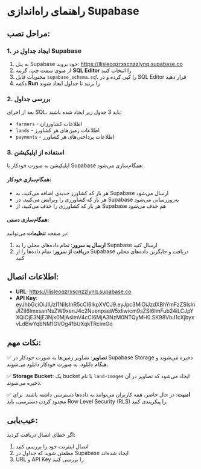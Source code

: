 # راهنمای راه‌اندازی Supabase

## مراحل نصب:

### 1. ایجاد جداول در Supabase

1. به پنل Supabase خود بروید: https://lljsleoqzrxscnzzlynq.supabase.co
2. از منوی سمت چپ، گزینه **SQL Editor** را انتخاب کنید
3. محتویات فایل `supabase_schema.sql` را کپی کرده و در SQL Editor قرار دهید
4. دکمه **Run** را بزنید تا جداول ایجاد شوند

### 2. بررسی جداول

بعد از اجرای SQL، باید 3 جدول زیر ایجاد شده باشند:
- `farmers` - اطلاعات کشاورزان
- `lands` - اطلاعات زمین‌های هر کشاورز
- `payments` - اطلاعات پرداختی‌های هر کشاورز

### 3. استفاده از اپلیکیشن

اپلیکیشن به صورت خودکار با Supabase همگام‌سازی می‌شود:

#### همگام‌سازی خودکار:
- هر بار که کشاورز جدیدی اضافه می‌کنید، به Supabase ارسال می‌شود
- هر بار که کشاورزی را ویرایش می‌کنید، در Supabase به‌روزرسانی می‌شود
- هر بار که کشاورزی را حذف می‌کنید، از Supabase هم حذف می‌شود

#### همگام‌سازی دستی:
در صفحه **تنظیمات** می‌توانید:
1. **ارسال به سرور**: تمام داده‌های محلی را به Supabase ارسال کنید
2. **دریافت از سرور**: تمام داده‌ها را از Supabase دریافت و جایگزین داده‌های محلی کنید

## اطلاعات اتصال:

- **URL**: https://lljsleoqzrxscnzzlynq.supabase.co
- **API Key**: eyJhbGciOiJIUzI1NiIsInR5cCI6IkpXVCJ9.eyJpc3MiOiJzdXBhYmFzZSIsInJlZiI6ImxsanNsZW9xenJ4c2NuenpseW5xIiwicm9sZSI6ImFub24iLCJpYXQiOjE3NjE3Njk0MjAsImV4cCI6MjA3NzM0NTQyMH0.SK98VbJ1cXjbyxvLdBwYqbNM1GVOg4fbUXqkTRcimGo

## نکات مهم:

✅ **تصاویر**: تصاویر زمین‌ها به صورت خودکار در Supabase Storage ذخیره می‌شوند و هنگام دانلود، به صورت خودکار دانلود می‌شوند.

✅ **Storage Bucket**: یک bucket با نام `land-images` ایجاد می‌شود که تصاویر در آن ذخیره می‌شوند.

✅ **امنیت**: در حال حاضر، همه کاربران می‌توانند به داده‌ها دسترسی داشته باشند. برای محدود کردن دسترسی، باید Row Level Security (RLS) را پیکربندی کنید.

## عیب‌یابی:

اگر خطای اتصال دریافت کردید:
1. اتصال اینترنت خود را بررسی کنید
2. مطمئن شوید که جداول در Supabase ایجاد شده‌اند
3. URL و API Key را بررسی کنید
